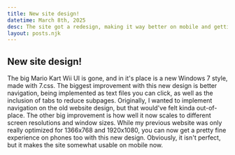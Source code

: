 ```yaml
---
title: New site design!
datetime: March 8th, 2025
desc: The site got a redesign, making it way better on mobile and getting a new Windows 7-style design.
layout: posts.njk
---
```


## New site design!
The big Mario Kart Wii UI is gone, and in it's place is a new Windows 7 style, made with 7.css. The biggest improvement with this new design is better navigation, being implemented as text files you can click, as well as the inclusion of tabs to reduce subpages. Originally, I wanted to implement navigation on the old website design, but that would've felt kinda out-of-place. The other big improvement is how well it now scales to different screen resolutions and window sizes. While my previous website was only really optimized for 1366x768 and 1920x1080, you can now get a pretty fine experience on phones too with this new design. Obviously, it isn't perfect, but it makes the site somewhat usable on mobile now.